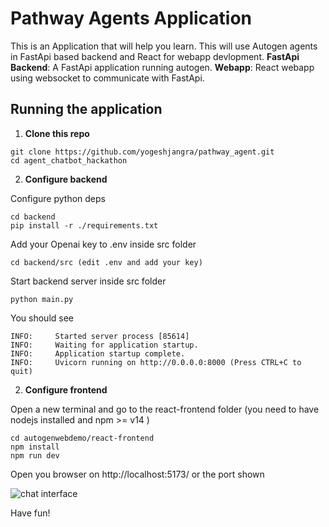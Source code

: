# Pathway Agents Application

This is an Application that will help you learn.
This will use Autogen agents in FastApi based backend and React for webapp devlopment.
**FastApi Backend**: A FastApi application running autogen.
**Webapp**: React webapp using websocket to communicate with FastApi.

## Running the application

1. **Clone this repo**
```
git clone https://github.com/yogeshjangra/pathway_agent.git
cd agent_chatbot_hackathon
```
2. **Configure backend**

Configure python deps
```
cd backend
pip install -r ./requirements.txt 
```

Add your Openai key to .env inside src folder
```
cd backend/src (edit .env and add your key)
```

Start backend server inside src folder
```
python main.py
```
You should see

```
INFO:     Started server process [85614]
INFO:     Waiting for application startup.
INFO:     Application startup complete.
INFO:     Uvicorn running on http://0.0.0.0:8000 (Press CTRL+C to quit)
```

2. **Configure frontend**

Open a new terminal and go to the react-frontend folder (you need to have nodejs installed and npm >= v14 )
```
cd autogenwebdemo/react-frontend
npm install
npm run dev
```
Open you browser on http://localhost:5173/ or the port shown 

![chat interface](/chat_demo.png "Chat")

Have fun!

